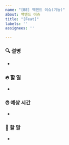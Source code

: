 ```yaml
---
name: "[BE] 백엔드 이슈(기능)"
about: 백엔드 이슈
title: "[Feat]"
labels: ''
assignees: ''

---
```


### 🔍 설명
- 

### 🔥 할 일
- 

### ⏰ 예상 시간
- 

### 🐴 할 말
-
